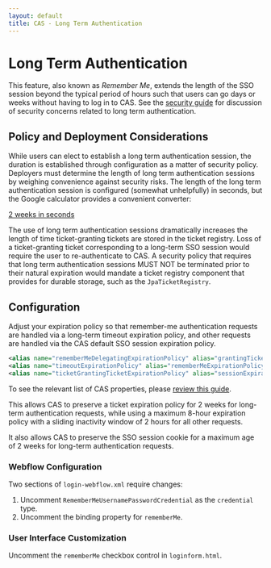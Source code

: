 ```yaml
---
layout: default
title: CAS - Long Term Authentication
---
```


# Long Term Authentication
This feature, also known as *Remember Me*, extends the length of the SSO session beyond the typical period of hours
such that users can go days or weeks without having to log in to CAS. See the
[security guide](../planning/Security-Guide.html)
for discussion of security concerns related to long term authentication.


## Policy and Deployment Considerations
While users can elect to establish a long term authentication session, the duration is established through
configuration as a matter of security policy. Deployers must determine the length of long term authentication sessions
by weighing convenience against security risks. The length of the long term authentication session is configured
(somewhat unhelpfully) in seconds, but the Google calculator provides a convenient converter:

[2 weeks in seconds](https://www.google.com/search?q=2+weeks+in+seconds&oq=2+weeks+in+seconds)

The use of long term authentication sessions dramatically increases the length of time ticket-granting tickets are
stored in the ticket registry. Loss of a ticket-granting ticket corresponding to a long-term SSO session would require
the user to re-authenticate to CAS. A security policy that requires that long term authentication sessions MUST NOT
be terminated prior to their natural expiration would mandate a ticket registry component that provides for durable storage, such as the `JpaTicketRegistry`.

## Configuration

Adjust your expiration policy so that remember-me authentication requests are
handled via a long-term timeout expiration policy, and other requests
are handled via the CAS default SSO session expiration policy.

```xml
<alias name="rememberMeDelegatingExpirationPolicy" alias="grantingTicketExpirationPolicy" />
<alias name="timeoutExpirationPolicy" alias="rememberMeExpirationPolicy" />
<alias name="ticketGrantingTicketExpirationPolicy" alias="sessionExpirationPolicy" />
```

To see the relevant list of CAS properties, please [review this guide](Configuration-Properties.html).

This allows CAS to preserve a ticket expiration policy for 2 weeks for
long-term authentication requests, while using a maximum 8-hour expiration policy
with a sliding inactivity window of 2 hours for all other requests.

It also allows CAS to preserve the SSO session cookie for a maximum age of
2 weeks for long-term authentication requests.

### Webflow Configuration

Two sections of `login-webflow.xml` require changes:

1. Uncomment `RememberMeUsernamePasswordCredential` as the `credential` type.
2. Uncomment the binding property for `rememberMe`.

### User Interface Customization

Uncomment the `rememberMe` checkbox control in `loginform.html`.

